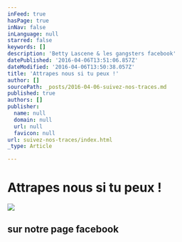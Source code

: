 ```yaml
---
inFeed: true
hasPage: true
inNav: false
inLanguage: null
starred: false
keywords: []
description: 'Betty Lascene & les gangsters facebook'
datePublished: '2016-04-06T13:51:06.857Z'
dateModified: '2016-04-06T13:50:38.057Z'
title: 'Attrapes nous si tu peux !'
author: []
sourcePath: _posts/2016-04-06-suivez-nos-traces.md
published: true
authors: []
publisher:
  name: null
  domain: null
  url: null
  favicon: null
url: suivez-nos-traces/index.html
_type: Article

---
```

# Attrapes nous si tu peux !
![](https://the-grid-user-content.s3-us-west-2.amazonaws.com/b9b23d3a-dc8d-4dc3-9309-c465bb79ee5a.jpg)

## sur notre page facebook